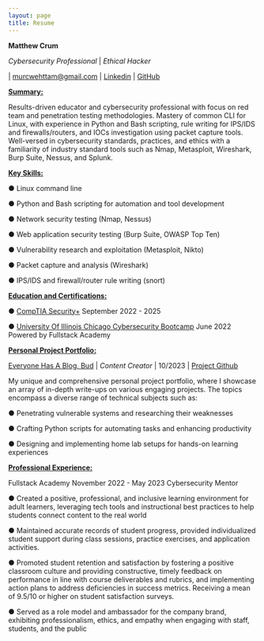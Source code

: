 ```yaml
---
layout: page
title: Resume
---
```


<centered> **Matthew Crum** </centered>

*Cybersecurity Professional* \| *Ethical Hacker*

\| murcwehttam@gmail.com \| [Linkedin](https://www.linkedin.com/in/matthew-crum/) \| [GitHub](https://github.com/I-Am-Crumbles)

<ins>**Summary:** </ins>

Results-driven educator and cybersecurity professional with focus on red team and penetration testing
methodologies. Mastery of common CLI for Linux, with experience in Python and Bash scripting, rule
writing for IPS/IDS and firewalls/routers, and IOCs investigation using packet capture tools. Well-versed in
cybersecurity standards, practices, and ethics with a familiarity of industry standard tools such as Nmap,
Metasploit, Wireshark, Burp Suite, Nessus, and Splunk.

<ins> **Key Skills:** </ins>

● Linux command line

● Python and Bash scripting for automation and tool development

● Network security testing (Nmap, Nessus)

● Web application security testing (Burp Suite, OWASP Top Ten)

● Vulnerability research and exploitation (Metasploit, Nikto)

● Packet capture and analysis (Wireshark)

● IPS/IDS and firewall/router rule writing (snort)

<ins>**Education and Certifications:** </ins>

● [CompTIA Security+](https://drive.google.com/file/d/1CjmY6Xq3lYi-E_fNmFOvElqVXXoVaCqX/view?usp=sharing) September 2022 - 2025

● [University Of Illinois Chicago Cybersecurity Bootcamp](https://drive.google.com/file/d/1yWiwe33rkFMimqQAnx4pAumbsDGjD5dJ/view?usp=share_link) June 2022
  Powered by Fullstack Academy

<ins> **Personal Project Portfolio:** </ins>

[Everyone Has A Blog, Bud](https://i-am-crumbles.github.io/) \| *Content Creator* \| 10/2023 \| [Project Github](https://github.com/I-Am-Crumbles/I-Am-Crumbles.github.io)

My unique and comprehensive personal project portfolio, where I showcase an array of in-depth write-ups
on various engaging projects. The topics encompass a diverse range of technical subjects such as:

● Penetrating vulnerable systems and researching their weaknesses

● Crafting Python scripts for automating tasks and enhancing productivity

● Designing and implementing home lab setups for hands-on learning experiences

<ins> **Professional Experience:** </ins>

Fullstack Academy November 2022 - May 2023
Cybersecurity Mentor

● Created a positive, professional, and inclusive learning environment for adult learners, leveraging
tech tools and instructional best practices to help students connect content to the real world

● Maintained accurate records of student progress, provided individualized student support during
class sessions, practice exercises, and application activities.

● Promoted student retention and satisfaction by fostering a positive classroom culture and
providing constructive, timely feedback on performance in line with course deliverables and
rubrics, and implementing action plans to address deficiencies in success metrics. Receiving a
mean of 9.5/10 or higher on student satisfaction surveys.

● Served as a role model and ambassador for the company brand, exhibiting professionalism,
ethics, and empathy when engaging with staff, students, and the public
